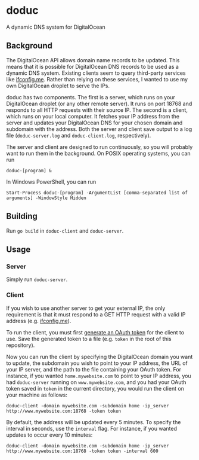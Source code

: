 doduc
=====

A dynamic DNS system for DigitalOcean

Background
----------

The DigitalOcean API allows domain name records to be updated. This means that
it is possible for DigitalOcean DNS records to be used as a dynamic DNS system.
Existing clients seem to query third-party services like
[ifconfig.me](http://ifconfig.me/ip). Rather than relying on these services, I
wanted to use my own DigitalOcean droplet to serve the IPs.

doduc has two components. The first is a server, which runs on your DigitalOcean
droplet (or any other remote server). It runs on port 18768 and responds to all
HTTP requests with their source IP. The second is a client, which runs on your
local computer. It fetches your IP address from the server and updates your
DigitalOcean DNS for your chosen domain and subdomain with the address. Both the
server and client save output to a log file (`doduc-server.log` and
`doduc-client.log`, respectively).

The server and client are designed to run continuously, so you will probably
want to run them in the background. On POSIX operating systems, you can run

`doduc-[program] &`

In Windows PowerShell, you can run

`Start-Process doduc-[program] -ArgumentList [comma-separated list of arguments] -WindowStyle Hidden`

Building
--------

Run `go build` in `doduc-client` and `doduc-server`.

Usage
-----

### Server

Simply run `doduc-server`.

### Client

If you wish to use another server to get your external IP, the only requirement
is that it must respond to a GET HTTP request with a valid IP address (e.g.
[ifconfig.me](ifconfig.me/ip)).

To run the client, you must first
[generate an OAuth token](https://cloud.digitalocean.com/settings/tokens/new)
for the client to use. Save the generated token to a file (e.g. `token` in the
root of this repository).

Now you can run the client by specifying the DigitalOcean domain you want to
update, the subdomain you wish to point to your IP address, the URL of your IP
server, and the path to the file containing your OAuth token. For instance, if
you wanted `home.mywebsite.com` to point to your IP address, you had
`doduc-server` running on `www.mywebsite.com`, and you had your OAuth token
saved in `token` in the current directory, you would run the client on your
machine as follows:

`doduc-client -domain mywebsite.com -subdomain home -ip_server http://www.mywebsite.com:18768 -token token`

By default, the address will be updated every 5 minutes. To specify the interval
in seconds, use the `interval` flag. For instance, if you wanted updates to
occur every 10 minutes:

`doduc-client -domain mywebsite.com -subdomain home -ip_server http://www.mywebsite.com:18768 -token token -interval 600`